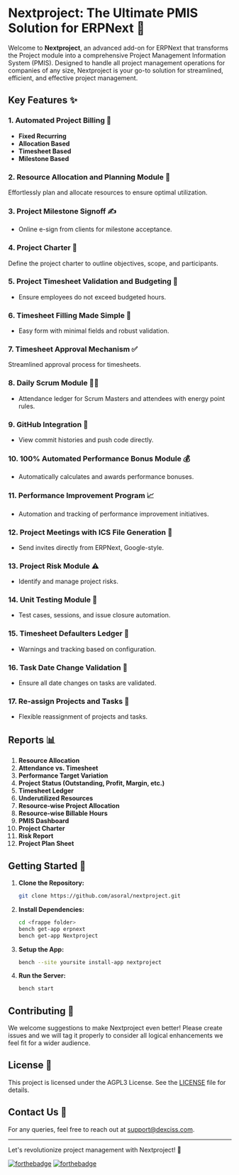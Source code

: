 # Nextproject: The Ultimate PMIS Solution for ERPNext 🚀

Welcome to **Nextproject**, an advanced add-on for ERPNext that transforms the Project module into a comprehensive Project Management Information System (PMIS). Designed to handle all project management operations for companies of any size, Nextproject is your go-to solution for streamlined, efficient, and effective project management.

## Key Features ✨

### 1. Automated Project Billing 🧾
- **Fixed Recurring**
- **Allocation Based**
- **Timesheet Based**
- **Milestone Based**

### 2. Resource Allocation and Planning Module 📅
Effortlessly plan and allocate resources to ensure optimal utilization.

### 3. Project Milestone Signoff ✍️
- Online e-sign from clients for milestone acceptance.

### 4. Project Charter 📜
Define the project charter to outline objectives, scope, and participants.

### 5. Project Timesheet Validation and Budgeting 💸
- Ensure employees do not exceed budgeted hours.

### 6. Timesheet Filling Made Simple 📝
- Easy form with minimal fields and robust validation.

### 7. Timesheet Approval Mechanism ✅
Streamlined approval process for timesheets.

### 8. Daily Scrum Module 🏃‍♂️
- Attendance ledger for Scrum Masters and attendees with energy point rules.

### 9. GitHub Integration 🔗
- View commit histories and push code directly.

### 10. 100% Automated Performance Bonus Module 💰
- Automatically calculates and awards performance bonuses.

### 11. Performance Improvement Program 📈
- Automation and tracking of performance improvement initiatives.

### 12. Project Meetings with ICS File Generation 📆
- Send invites directly from ERPNext, Google-style.

### 13. Project Risk Module ⚠️
- Identify and manage project risks.

### 14. Unit Testing Module 🧪
- Test cases, sessions, and issue closure automation.

### 15. Timesheet Defaulters Ledger 🚨
- Warnings and tracking based on configuration.

### 16. Task Date Change Validation 📅
- Ensure all date changes on tasks are validated.

### 17. Re-assign Projects and Tasks 🔄
- Flexible reassignment of projects and tasks.

## Reports 📊

1. **Resource Allocation**
2. **Attendance vs. Timesheet**
3. **Performance Target Variation**
4. **Project Status (Outstanding, Profit, Margin, etc.)**
5. **Timesheet Ledger**
6. **Underutilized Resources**
7. **Resource-wise Project Allocation**
8. **Resource-wise Billable Hours**
9. **PMIS Dashboard**
10. **Project Charter**
11. **Risk Report**
12. **Project Plan Sheet**

## Getting Started 🚀

1. **Clone the Repository:**
    ```sh
    git clone https://github.com/asoral/nextproject.git
    ```

2. **Install Dependencies:**
    ```sh
    cd <frappe folder>
    bench get-app erpnext
    bench get-app Nextproject
    ```

3. **Setup the App:**
    ```sh
    bench --site yoursite install-app nextproject
    ```

4. **Run the Server:**
    ```sh
    bench start
    ```

## Contributing 🤝

We welcome suggestions to make Nextproject even better! Please create issues and we will tag it properly to consider all logical enhancements we feel fit for a wider audience.

## License 📜

This project is licensed under the AGPL3 License. See the [LICENSE](LICENSE) file for details.

## Contact Us 📧

For any queries, feel free to reach out at [support@dexciss.com](mailto:support@dexciss.com).

---

Let's revolutionize project management with Nextproject! 🌟

[![forthebadge](https://forthebadge.com/images/badges/built-with-love.svg)](https://forthebadge.com) [![forthebadge](https://forthebadge.com/images/badges/made-with-python.svg)](https://forthebadge.com)

